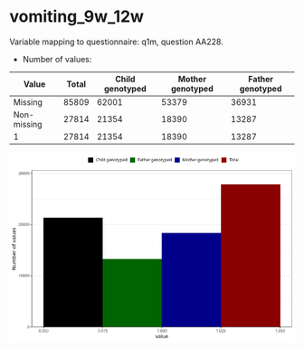 # vomiting_9w_12w
Variable mapping to questionnaire: q1m, question AA228.
- Number of values:

| Value | Total | Child genotyped | Mother genotyped | Father genotyped |
| ----- | ----- | --------------- | ---------------- | ---------------- |
| Missing | 85809 | 62001 | 53379 | 36931 |
| Non-missing | 27814 | 21354 | 18390 | 13287 |
| 1 | 27814 | 21354 | 18390 | 13287 |



![](vomiting_9w_12w_n.png)



